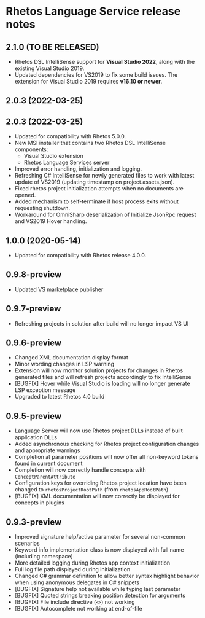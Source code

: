 # Rhetos Language Service release notes

## 2.1.0 (TO BE RELEASED)

* Rhetos DSL IntelliSense support for **Visual Studio 2022**,
  along with the existing Visual Studio 2019.
* Updated dependencies for VS2019 to fix some build issues.
  The extension for Visual Studio 2019 requires **v16.10 or newer**.

## 2.0.3 (2022-03-25)

## 2.0.3 (2022-03-25)

* Updated for compatibility with Rhetos 5.0.0.
* New MSI installer that contains two Rhetos DSL IntelliSense components:
  * Visual Studio extension
  * Rhetos Language Services server
* Improved error handling, initialization and logging.
* Refreshing C# IntelliSense for newly generated files to work with latest update of VS2019 (updating timestamp on project.assets.json).
* Fixed rhetos project initialization attempts when no documents are opened.
* Added mechanism to self-terminate if host process exits without requesting shutdown.
* Workaround for OmniSharp deserialization of Initialize JsonRpc request and VS2019 Hover handling.

## 1.0.0 (2020-05-14)

* Updated for compatibility with Rhetos release 4.0.0.

## 0.9.8-preview

* Updated VS marketplace publisher

## 0.9.7-preview

* Refreshing projects in solution after build will no longer impact VS UI

## 0.9.6-preview

* Changed XML documentation display format
* Minor wording changes in LSP warning
* Extension will now monitor solution projects for changes in Rhetos generated files and will refresh projects accordingly to fix IntelliSense
* [BUGFIX] Hover while Visual Studio is loading will no longer generate LSP exception message
* Upgraded to latest Rhetos 4.0 build

## 0.9.5-preview

* Language Server will now use Rhetos project DLLs instead of built application DLLs
* Added asynchronous checking for Rhetos project configuration changes and appropriate warnings
* Completion at parameter positions will now offer all non-keyword tokens found in current document
* Completion will now correctly handle concepts with `ConceptParentAttribute`
* Configuration keys for overriding Rhetos project location have been changed to `rhetosProjectRootPath` (from `rhetosAppRootPath`)
* [BUGFIX] XML documentation will now correctly be displayed for concepts in plugins

## 0.9.3-preview

* Improved signature help/active parameter for several non-common scenarios
* Keyword info implementation class is now displayed with full name (including namespace)
* More detailed logging during Rhetos app context initialization
* Full log file path displayed during initialization
* Changed C# grammar definition to allow better syntax highlight behavior when using anonymous delegates in C# snippets
* [BUGFIX] Signature help not available while typing last parameter
* [BUGFIX] Quoted strings breaking position detection for arguments
* [BUGFIX] File include directive (`<>`) not working
* [BUGFIX] Autocomplete not working at end-of-file
